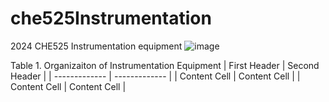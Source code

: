 # che525Instrumentation
2024 CHE525 Instrumentation equipment 
![image](https://github.com/mikey734/che525Instrumentation/assets/165672197/8d6747cd-dffe-4d44-936a-ce9f02e33b39)

Table 1. Organizaiton of Instrumentation Equipment 
| First Header  | Second Header |
| ------------- | ------------- |
| Content Cell  | Content Cell  |
| Content Cell  | Content Cell  |
